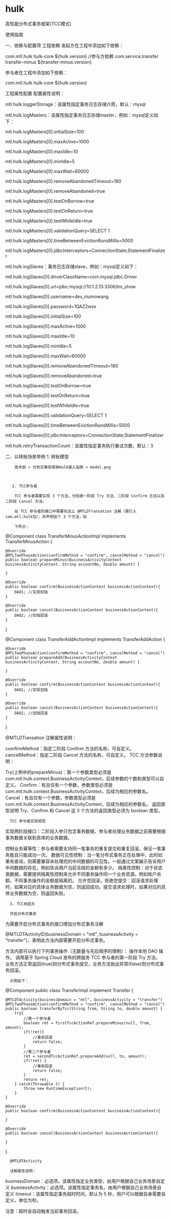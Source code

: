 # hulk
高性能分布式事务框架(TCC模式)

使用指南

一、依赖与配置项
工程依赖
发起方在工程中添加如下依赖：

<dependency>
  <groupId>com.mtl.hulk</groupId>
  <artifactId>hulk-core</artifactId>
  <version>${hulk.version}</version>
</dependency>
//参与方依赖
<dependency>
  <groupId>com.service.transfer</groupId>
  <artifactId>transfer-minus</artifactId>
  <version>${transfer-minus.version}</version>
</dependency>




参与者在工程中添加如下依赖：

<dependency>
  <groupId>com.mtl.hulk</groupId>
  <artifactId>hulk-core</artifactId>
  <version>${hulk.version}</version>
</dependency>








工程属性配置
配置属性说明：

mtl.hulk.loggerStorage：该属性指定事务日志存储介质，默认：mysql

mtl.hulk.logMasters：该属性指定事务日志存储master，例如：mysql定义如下：

mtl.hulk.logMasters[0].initialSize=100

mtl.hulk.logMasters[0].maxActive=1000

mtl.hulk.logMasters[0].maxIdle=10

mtl.hulk.logMasters[0].minIdle=5

mtl.hulk.logMasters[0].maxWait=60000

mtl.hulk.logMasters[0].removeAbandonedTimeout=180


mtl.hulk.logMasters[0].removeAbandoned=true

mtl.hulk.logMasters[0].testOnBorrow=true

mtl.hulk.logMasters[0].testOnReturn=true

mtl.hulk.logMasters[0].testWhileIdle=true

mtl.hulk.logMasters[0].validationQuery=SELECT 1

mtl.hulk.logMasters[0].timeBetweenEvictionRunsMillis=5000

mtl.hulk.logMasters[0].jdbcInterceptors=ConnectionState;StatementFinalizer


mtl.hulk.logSlaves：事务日志存储slave，例如：mysql定义如下：

mtl.hulk.logSlaves[0].driverClassName=com.mysql.jdbc.Driver

mtl.hulk.logSlaves[0].url=jdbc:mysql://10.1.2.13:3306/tm_show

mtl.hulk.logSlaves[0].username=dev_niumowang

mtl.hulk.logSlaves[0].password=1QAZ2wsx

mtl.hulk.logSlaves[0].initialSize=100

mtl.hulk.logSlaves[0].maxActive=1000

mtl.hulk.logSlaves[0].maxIdle=10

mtl.hulk.logSlaves[0].minIdle=5

mtl.hulk.logSlaves[0].maxWait=60000

mtl.hulk.logSlaves[0].removeAbandonedTimeout=180

mtl.hulk.logSlaves[0].removeAbandoned=true

mtl.hulk.logSlaves[0].testOnBorrow=true

mtl.hulk.logSlaves[0].testOnReturn=true

mtl.hulk.logSlaves[0].testWhileIdle=true

mtl.hulk.logSlaves[0].validationQuery=SELECT 1

mtl.hulk.logSlaves[0].timeBetweenEvictionRunsMillis=5000

mtl.hulk.logSlaves[0].jdbcInterceptors=ConnectionState;StatementFinalizer


mtl.hulk.retryTransactionCount：该属性指定事务执行重试次数，默认：3


二、以转账场景举例
       1. 转账模型

        技术部 > 分布式事务框架Hulk接入指南 > model.png



       2. TCC参与者

        TCC 参与者需要实现 3 个方法，分别是一阶段 Try 方法、二阶段 Confirm 方法以及二阶段 Cancel 方法。

        在 TCC 参与者的接口中需要先加上 @MTLDTransation 注解（需引入 com.mtl.hulk包），并声明这个 3 个方法，如

        下所示：

@Component
class TransferMinusActionImpl implements TransferMinusAction {

    @Override
    @MTLTwoPhaseAction(confirmMethod = "confirm", cancelMethod = "cancel")
    public boolean prepareMinus(BusinessActivityContext businessActivityContext, String accountNo, double amount) {

    }

    @Override
    public boolean confirm(BusinessActionContext businessActionContext){
        DAO1; //实现扣钱
    }

    @Override
    public boolean cancel(BusinessActionContext businessActionContext){
		DAO2; //扣钱回滚
    }

}


           

@Component
class TransferAddActionImpl implements TransferAddAction {

    @Override
    @MTLTwoPhaseAction(confirmMethod = "confirm", cancelMethod = "cancel")
    public boolean prepareAdd(BusinessActivityContext businessActivityContext, String accountNo, double amount) {

    }

    @Override
    public boolean confirm(BusinessActionContext businessActionContext){
        DAO1; //实现加钱
    }

    @Override
    public boolean cancel(BusinessActionContext businessActionContext){
		DAO2; //加钱回滚
    }

}


   @MTLDTransation 注解属性说明：

comfirmMethod：指定二阶段 Confirm 方法的名称，可自定义。
cancelMethod：指定二阶段 Cancel 方法的名称，可自定义。
      TCC 方法参数说明：

Try(上例中的prepareMinus)：第一个参数类型必须是 com.mtl.hulk.context.BusinessActivityContext，后续参数的个数和类型可以自定义。
Confirm：有且仅有一个参数，参数类型必须是 com.mtl.hulk.context.BusinessActivityContext，后续为相应的参数名。
Cancel：有且仅有一个参数，参数类型必须是 com.mtl.hulk.context.BusinessActivityContext，后续为相应的参数名。
     返回类型说明
     Try、Confirm 和 Cancel 这 3 个方法的返回类型必须为 boolean 类型。



      TCC 参与者实现规范

实现两阶段接口：二阶段入参只包含事务数据，参与者处理业务数据之前需要根据事务数据关联到具体的业务数据。

控制业务幂等性：参与者需要支持同一笔事务的重复提交和重复回滚，保证一笔事务能且只能成功一次。
数据可见性控制：当一笔分布式事务正在处理中，此时如果有查询，则需要兼容未处理完的中间数据的可见性。一般通过文案展示告诉用户中间数据的存在，例如告诉用户当前冻结的金额有多少。
隔离性控制：对于状态类数据，需要提供隔离性控制来允许不同事务操作同一个业务资源。例如账户余额，不同事务操作的金额是隔离的。
允许空回滚，拒绝空提交：回滚请求处理时，如果对应的具体业务数据为空，则返回成功。提交请求处理时，如果对应的具体业务数据为空，则返回失败。

      3. TCC发起方

      开启分布式事务

为需要开启分布式事务的接口增加分布式事务注解

@MTLDTActivityID(businessDomain = "mtl", businessActivity = "transfer")，表明此方法内部需要开启分布式事务。


方法内部可以执行下列事务操作（无数量与先后顺序的限制）：
操作本地 DAO 操作。
调用基于 Spring Cloud 发布的跨服务 TCC 参与者的第一阶段 Try 方法。
      业务方法正常返回(true)则分布式事务提交，业务方法抛出异常(false)则分布式事务回滚。

      示例如下：

@Component
public class TransferImpl implement Transfer {

	@MTLDTActivity(businessDomain = "mtl", businessActivity = "transfer")
	@MTLTwoPhaseAction(confirmMethod = "confirm", cancelMethod = "cancel")
	public boolean transferByTcc(String from, String to, double amount) {
    	try{
        	//第一个参与者
        	boolean ret = firstTccActionRef.prepareMinus(null, from, amount);
        	if(!ret){
            	//事务回滚
            	return false;
        	}
        	//第二个参与者
        	ret = secondTccActionRef.prepareAdd(null, to, amount);
        	if(!ret) {
            	//事务回滚
            	return false;
        	}
        	return ret;
    	} catch(Throwable t) {
        	throw new RuntimeException(t);
    	}
	}

	@Override
    public boolean confirm(BusinessActionContext businessActionContext){

    }

    @Override
    public boolean cancel(BusinessActionContext businessActionContext){

    }

}

      @MTLDTActivity

      注解属性说明：

businessDomain：必选项。该属性指定业务类型，由用户根据自己业务场景自定义
businessActivity：必选项。该属性指定事务名，由用户根据自己业务场景自定义
timeout：该属性指定事务超时时间，默认为 5 秒，用户可以根据自身需要自定义，单位为秒。

注意：超时会自动触发当前事务回滚。
